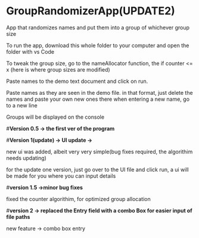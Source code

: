 # GroupRandomizerApp(UPDATE2)
App that randomizes names and put them into a group of whichever group size

To run the app, download this whole folder to your computer and open the folder with vs Code

To tweak the group size, go to the nameAllocator function, the if counter <= x (here is where group sizes are modified)

Paste names to the demo text document and click on run.

Paste names as they are seen in the demo file. in that format, just delete the names and paste your own new ones there
when entering a new name, go to a new line

Groups will be displayed on the console

#**Version 0.5 -> the first ver of the program**


#**Version 1(update) -> UI update ->**

new ui was added, albeit very very simple(bug fixes required, the algorithim needs updating)

for the update one version, just go over to the UI file and click run, a ui will be made for you where you can input details


#**version 1.5 ->minor bug fixes**

fixed the counter algorithim, for optimized group allocation


#**version 2 -> replaced the Entry field with a combo Box for easier input of file paths**

new feature -> combo box entry
